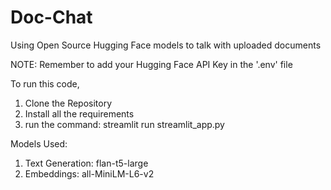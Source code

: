 # Doc-Chat
Using Open Source Hugging Face models to talk with uploaded documents

NOTE: Remember to add your Hugging Face API Key in the '.env' file

To run this code, 
1) Clone the Repository
2) Install all the requirements
3) run the command: streamlit run streamlit_app.py

Models Used:
1) Text Generation: flan-t5-large
2) Embeddings: all-MiniLM-L6-v2
